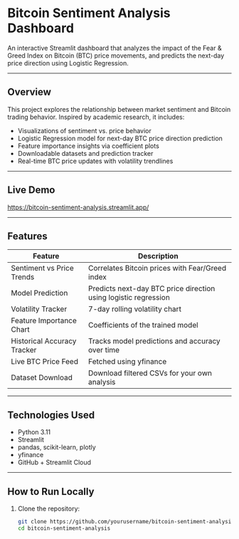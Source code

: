 # Bitcoin Sentiment Analysis Dashboard

An interactive Streamlit dashboard that analyzes the impact of the Fear & Greed Index on Bitcoin (BTC) price movements, and predicts the next-day price direction using Logistic Regression.

---

## Overview

This project explores the relationship between market sentiment and Bitcoin trading behavior. Inspired by academic research, it includes:

- Visualizations of sentiment vs. price behavior  
- Logistic Regression model for next-day BTC price direction prediction  
- Feature importance insights via coefficient plots  
- Downloadable datasets and prediction tracker  
- Real-time BTC price updates with volatility trendlines  

---

## Live Demo

https://bitcoin-sentiment-analysis.streamlit.app/

---

## Features

| Feature                          | Description |
|----------------------------------|-------------|
| Sentiment vs Price Trends        | Correlates Bitcoin prices with Fear/Greed index |
| Model Prediction                 | Predicts next-day BTC price direction using logistic regression |
| Volatility Tracker               | 7-day rolling volatility chart |
| Feature Importance Chart         | Coefficients of the trained model |
| Historical Accuracy Tracker      | Tracks model predictions and accuracy over time |
| Live BTC Price Feed              | Fetched using yfinance |
| Dataset Download                 | Download filtered CSVs for your own analysis |

---

## Technologies Used

- Python 3.11
- Streamlit
- pandas, scikit-learn, plotly
- yfinance
- GitHub + Streamlit Cloud

---

## How to Run Locally

1. Clone the repository:

   ```bash
   git clone https://github.com/yourusername/bitcoin-sentiment-analysis.git
   cd bitcoin-sentiment-analysis
